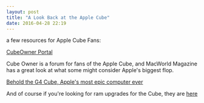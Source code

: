 ```yaml
---
layout: post
title: "A Look Back at the Apple Cube"
date: 2016-04-28 22:19
---
```


a few resources for Apple Cube Fans:

 [CubeOwner Portal](http://www.cubeowner.com/forums/index.php?act=home)

 Cube Owner is a forum for fans of the Apple Cube, and MacWorld Magazine has a great look at what some might consider Apple's biggest flop.  

[Behold the G4 Cube, Apple's most epic computer ever
](http://www.macworld.com/article/3044049/hardware/behold-the-g4-cube-apples-most-epic-computer-ever.html)

And of course if you're looking for ram upgrades for the Cube, they are [here](http://ramseeker.com/apple-powermac-g3-and-powermac-g4-memory-upgrades/)
